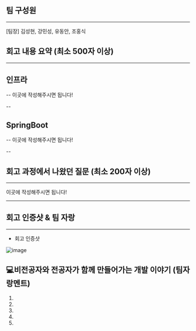 ## 팀 구성원

---

[팀장] 김성현, 강민성, 유동안, 조홍식

## 회고 내용 요약 (최소 500자 이상)

---
## 인프라 <br>
--
이곳에 작성해주시면 됩니다!

--
## SpringBoot
--
이곳에 작성해주시면 됩니다!

--
## 회고 과정에서 나왔던 질문 (최소 200자 이상)

---
이곳에 작성해주시면 됩니다!


---


## 회고 인증샷 & 팀 자랑

---


- 회고 인증샷

![image](https://user-images.githubusercontent.com/53210680/191946432-ff0fe578-0dc3-4bbb-8743-06616f234b4b.png)



## 💻비전공자와 전공자가 함께 만들어가는 개발 이야기 (팀자랑멘트)

1. 
2. 
3. 
4. 
5. 
